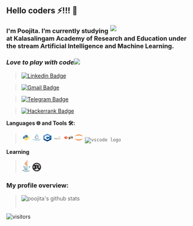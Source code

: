 ## Hello coders :zap:!!! 👋

<img align='right' src="https://media.giphy.com/media/ieyl9zmCjO4b4t6qoY/giphy.gif" width="230">

### **I'm Poojita. I’m currently studying at Kalasalingam Academy of Research and Education under the stream Artificial Intelligence and Machine Learning.**

### **_Love to play with code_**<img src="https://media.giphy.com/media/WUlplcMpOCEmTGBtBW/giphy.gif" width="30">

> [![Linkedin Badge](https://img.shields.io/badge/Linkedin-poojitaketepalli-blue?style=flat&logo=Linkedin&logoColor=white)](https://www.linkedin.com/in/poojitaketepalli/)

> [![Gmail Badge](https://img.shields.io/badge/Gmail-poojita2309@gmail.com-red?style=flat&logo=Gmail&logoColor=red)](mailto:poojita2309@gmail.com)

> [![Telegram Badge](https://img.shields.io/badge/Telegram-%40PoojitaKetepalli-skyblue?style=flat&logo=Telegram&logoColor=white)](https://t.me/PoojitaKetepalli)

> [![Hackerrank Badge](https://img.shields.io/badge/HackerRank-poojitakkr-brightgreen)](https://www.hackerrank.com/poojitakkr)

**Languages 🌐 and Tools 🛠️:**  
> <code><img height="20" src="https://raw.githubusercontent.com/github/explore/80688e429a7d4ef2fca1e82350fe8e3517d3494d/topics/python/python.png" width="24"></code>
> <code><img height="20" src="https://raw.githubusercontent.com/github/explore/80688e429a7d4ef2fca1e82350fe8e3517d3494d/topics/c/c.png" width="24"></code>
> <code><img height="20" src="https://raw.githubusercontent.com/github/explore/80688e429a7d4ef2fca1e82350fe8e3517d3494d/topics/cpp/cpp.png" width="24"></code>
> <code><img height="20" src="https://raw.githubusercontent.com/github/explore/80688e429a7d4ef2fca1e82350fe8e3517d3494d/topics/mysql/mysql.png" width="24"></code>
> <code><img height="20" src="https://raw.githubusercontent.com/github/explore/80688e429a7d4ef2fca1e82350fe8e3517d3494d/topics/git/git.png" width="24"></code>
> <code><img height="20" src="https://raw.githubusercontent.com/Delta456/Delta456/master/img/jupyter_notebook.png" alt="jupyter notebook logo" width="24"></code>
> <code><img src="https://raw.githubusercontent.com/Delta456/Delta456/master/img/vscode.png" alt="vscode logo" width="24"></code>

**Learning**
> <code><img height="30" src="https://raw.githubusercontent.com/github/explore/80688e429a7d4ef2fca1e82350fe8e3517d3494d/topics/java/java.png" width="24"></code>
> <code><img src="https://raw.githubusercontent.com/github/explore/80688e429a7d4ef2fca1e82350fe8e3517d3494d/topics/rust/rust.png" alt="rust logo" width="24"></code>

<div><h3>My profile overview: </h3></div>

> ![poojita's github stats](https://github-readme-stats.vercel.app/api?username=poojitaketepalli&show_icons=true&title_color=fff&icon_color=79ff97&text_color=9f9f9f&bg_color=151515)
> <br />
> <br />


 ![visitors](https://visitor-badge.laobi.icu/badge?page_id=poojitaketepalli.poojitaketepalli)
